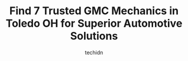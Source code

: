 ---
layout: ampstory
image: https://images.unsplash.com/photo-1471479917193-f00955256257?ixlib=rb-4.0.3&ixid=MnwxMjA3fDB8MHxwaG90by1wYWdlfHx8fGVufDB8fHx8&auto=format&fit=crop&w=640&h=853&q=80
author: techidn
featured: false
description: When it comes to finding reliable automotive experts in Toledo OH, USA, look no further than the 7 best GMC Mechanic in the area. With their exceptional skills and dedication to providing to
title: Find 7 Trusted GMC Mechanics in Toledo OH for Superior Automotive Solutions
cover:
   title: Find 7 Trusted GMC Mechanics in Toledo OH for Superior Automotive Solutions
   subtitle: Rickpate
   background: https://images.unsplash.com/photo-1471479917193-f00955256257?ixlib=rb-4.0.3&ixid=MnwxMjA3fDB8MHxwaG90by1wYWdlfHx8fGVufDB8fHx8&auto=format&fit=crop&w=640&h=853&q=80

pages: 
 - layout: thirds
   top: <h1>#1 Ambrosias Automotive</h1>
   bottom: "<p>Ryan & his crew are topnotch people that you can trust & they wont sell you something that you dont actually need. Ive used his shop for a decade or so & havent been </p>"
   background: https://www.knot35.com/toplist/wp-content/uploads/2023/06/best-gmc-mechanic-1-in-toledo-oh-1685839333.jpeg
   backgroundblur: true
 - layout: thirds
   top: <h1>#2 Margen Automotive LLC</h1>
   bottom: "<p>3810 Upton Ave, Toledo, OH 43613, United States</p>"
   background: https://www.knot35.com/toplist/wp-content/uploads/2023/06/best-gmc-mechanic-2-in-toledo-oh-1685839333.png
   cta:
      link: https://www.knot35.com/toplist/find-7-trusted-gmc-mechanics-in-toledo-oh-for-superior-automotive-solutions/
      text: Find 7 Trusted GMC Mechanics in Toledo OH for Superior Automotive Solutions
 - layout: thirds
   top: <h1>#3 Orras Automotive Service - Toledo</h1>
   bottom: "<p>2840 Tremainsville Rd, Toledo, OH 43613, United States</p>"
   background: https://www.knot35.com/toplist/wp-content/uploads/2023/06/best-gmc-mechanic-3-in-toledo-oh-1685839334.jpeg
   cta:
      link: https://www.knot35.com/toplist/find-7-trusted-gmc-mechanics-in-toledo-oh-for-superior-automotive-solutions/
      text: Find 7 Trusted GMC Mechanics in Toledo OH for Superior Automotive Solutions
 - layout: thirds
   top: <h1>#4 Cutchers Automotive repair toledo</h1>
   bottom: "<p>920 Woodville Rd, Toledo, OH 43605, United States</p>"
   background: https://images.unsplash.com/photo-1509114397022-ed747cca3f65?ixlib=rb-4.0.3&ixid=MnwxMjA3fDB8MHxwaG90by1wYWdlfHx8fGVufDB8fHx8&auto=format&fit=crop&w=640&h=853&q=80
   cta:
      link: https://www.knot35.com/toplist/find-7-trusted-gmc-mechanics-in-toledo-oh-for-superior-automotive-solutions/
      text: Find 7 Trusted GMC Mechanics in Toledo OH for Superior Automotive Solutions
 - layout: thirds
   top: <h1>#5 Kevins Automotive</h1>
   bottom: "<p>3705 Marine Rd, Toledo, OH 43609, United States</p>"
   background: https://images.unsplash.com/photo-1462556791646-c201b8241a94?ixlib=rb-4.0.3&ixid=MnwxMjA3fDB8MHxwaG90by1wYWdlfHx8fGVufDB8fHx8&auto=format&fit=crop&w=640&h=853&q=80
   cta:
      link: https://www.knot35.com/toplist/find-7-trusted-gmc-mechanics-in-toledo-oh-for-superior-automotive-solutions/
      text: Find 7 Trusted GMC Mechanics in Toledo OH for Superior Automotive Solutions
 - layout: thirds
   top: <h1>#6 Presidential Automotive</h1>
   bottom: "<p>4409 Bennett Rd, Toledo, OH 43612, United States</p>"
   background: https://images.unsplash.com/photo-1615749413727-825b59a857b5?ixlib=rb-4.0.3&ixid=MnwxMjA3fDB8MHxwaG90by1wYWdlfHx8fGVufDB8fHx8&auto=format&fit=crop&w=640&h=853&q=80
   cta:
      link: https://www.knot35.com/toplist/find-7-trusted-gmc-mechanics-in-toledo-oh-for-superior-automotive-solutions/
      text: Find 7 Trusted GMC Mechanics in Toledo OH for Superior Automotive Solutions
 - layout: thirds
   top: <h1>#7 Toledo Elite Automotive LLC</h1>
   bottom: "<p>929 Ketcham Ave, Toledo, OH 43608, United States</p>"
   background: https://images.unsplash.com/photo-1488554378835-f7acf46e6c98?ixlib=rb-4.0.3&ixid=MnwxMjA3fDB8MHxwaG90by1wYWdlfHx8fGVufDB8fHx8&auto=format&fit=crop&w=640&h=853&q=80
   cta:
      link: https://www.knot35.com/toplist/find-7-trusted-gmc-mechanics-in-toledo-oh-for-superior-automotive-solutions/
      text: Find 7 Trusted GMC Mechanics in Toledo OH for Superior Automotive Solutions
 - layout: thirds
   middle: Continue reading...
   background: https://images.unsplash.com/photo-1524169358666-79f22534bc6e?ixlib=rb-4.0.3&ixid=MnwxMjA3fDB8MHxwaG90by1wYWdlfHx8fGVufDB8fHx8&auto=format&fit=crop&w=640&h=853&q=80
   cta:
      link: https://www.knot35.com/toplist/find-7-trusted-gmc-mechanics-in-toledo-oh-for-superior-automotive-solutions/
      text: Find 7 Trusted GMC Mechanics in Toledo OH for Superior Automotive Solutions
      
---